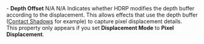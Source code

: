 <tr>
<td>- <strong>Depth Offset</strong></td>
<td>N/A</td>
<td>N/A</td>
<td>Indicates whether HDRP modifies the depth buffer according to the displacement. This allows effects that use the depth buffer (<a href="Override-Contact-Shadows.md">Contact Shadows</a> for example) to capture pixel displacement details.<br/>This property only appears if you set <strong>Displacement Mode</strong> to <strong>Pixel Displacement</strong>.</td>
</tr>
